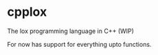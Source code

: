 # cpplox
The lox programming language in C++ (WIP)

For now has support for everything upto functions.
